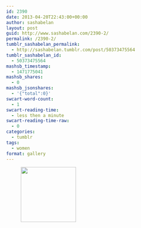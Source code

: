 ```yaml
---
id: 2390
date: 2013-04-20T22:43:00+00:00
author: sashabelan
layout: post
guid: http://www.sashabelan.com/2390-2/
permalink: /2390-2/
tumblr_sashabelan_permalink:
  - http://sashabelan.tumblr.com/post/50373475564
tumblr_sashabelan_id:
  - 50373475564
mashsb_timestamp:
  - 1471775041
mashsb_shares:
  - 0
mashsb_jsonshares:
  - '{"total":0}'
swcart-word-count:
  - 1
swcart-reading-time:
  - less then a minute
swcart-reading-time-raw:
  - 0
categories:
  - tumblr
tags:
  - women
format: gallery
---
```

<div id='gallery-305' class='gallery galleryid-2390 gallery-columns-3 gallery-size-thumbnail'>
  <figure class='gallery-item'> 
  
  <div class='gallery-icon portrait'>
    <a href='http://www.sashabelan.ru/2390-2/attachment/2391/'><img width="150" height="150" src="http://www.sashabelan.ru/wp-content/uploads/2013/04/tumblr_mmrds4IR6Q1qarj97o1_500-150x150.png" class="attachment-thumbnail size-thumbnail" alt="" /></a>
  </div></figure>
</div>
